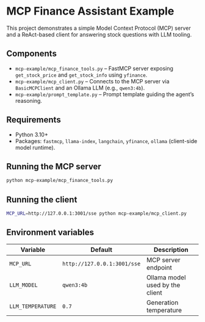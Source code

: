 # MCP Finance Assistant Example

This project demonstrates a simple Model Context Protocol (MCP) server and a ReAct-based client for answering stock questions with LLM tooling.

## Components
- `mcp-example/mcp_finance_tools.py` – FastMCP server exposing `get_stock_price` and `get_stock_info` using `yfinance`.
- `mcp-example/mcp_client.py` – Connects to the MCP server via `BasicMCPClient` and an Ollama LLM (e.g., `qwen3:4b`).
- `mcp-example/prompt_template.py` – Prompt template guiding the agent’s reasoning.

## Requirements
- Python 3.10+
- Packages: `fastmcp`, `llama-index`, `langchain`, `yfinance`, `ollama` (client-side model runtime).

## Running the MCP server
```bash
python mcp-example/mcp_finance_tools.py
```

## Running the client
```bash
MCP_URL=http://127.0.0.1:3001/sse python mcp-example/mcp_client.py
```

## Environment variables
| Variable        | Default                      | Description                     |
|-----------------|------------------------------|---------------------------------|
| `MCP_URL`       | `http://127.0.0.1:3001/sse`   | MCP server endpoint             |
| `LLM_MODEL`     | `qwen3:4b`                    | Ollama model used by the client |
| `LLM_TEMPERATURE` | `0.7`                      | Generation temperature          |


